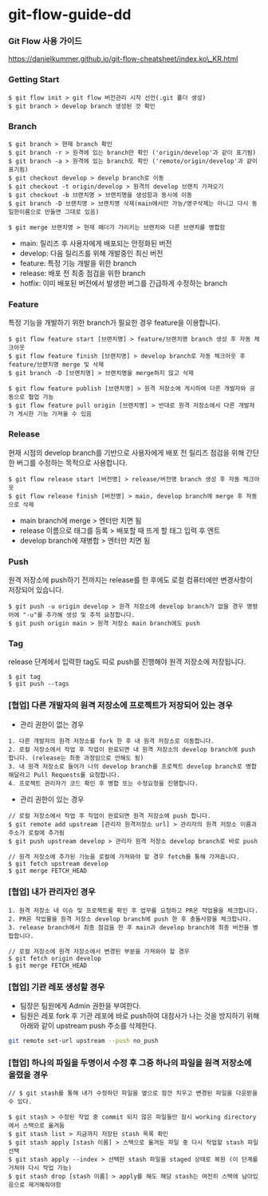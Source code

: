# git-flow-guide-dd



### Git Flow 사용 가이드

https://danielkummer.github.io/git-flow-cheatsheet/index.ko\_KR.html

### Getting Start

```
$ git flow init > git flow 버전관리 시작 선언(.git 폴더 생성)
$ git branch > develop branch 생성된 것 확인
```

### Branch

```
$ git branch > 현재 branch 확인
$ git branch -r > 원격에 있는 branch만 확인 ('origin/develop'과 같이 표기됨)
$ git branch -a > 원격에 있는 branch도 확인 ('remote/origin/develop'과 같이 표기됨)
$ git checkout develop > develp branch로 이동
$ git checkout -t origin/develop > 원격의 develop 브랜치 가져오기
$ git checkout -b 브랜치명 > 브랜치명을 생성함과 동시에 이동
$ git branch -D 브랜치명 > 브랜치명 삭제(main에서만 가능/영구삭제는 아니고 다시 동일한이름으로 만들면 그대로 있음)
```

```
$ git merge 브랜치명 > 현재 헤더가 가리키는 브랜치와 다른 브랜치를 병합함
```

* main: 릴리즈 후 사용자에게 배포되는 안정화된 버전
* develop: 다음 릴리즈를 위해 개발중인 최신 버전
* feature: 특정 기능 개발을 위한 branch
* release: 배포 전 최종 점검을 위한 branch
* hotfix: 이미 배포된 버전에서 발생한 버그를 긴급하게 수정하는 branch

### Feature

특정 기능을 개발하기 위한 branch가 필요한 경우 feature을 이용합니다.

```
$ git flow feature start [브랜치명] > feature/브랜치명 branch 생성 후 자동 체크아웃
$ git flow feature finish [브랜치명] > develop branch로 자동 체크아웃 후 feature/브랜치명 merge 및 삭제
$ git branch -D [브랜치명] > 브랜치명을 merge하지 않고 삭제

$ git flow feature publish [브랜치명] > 원격 저장소에 게시하여 다른 개발자와 공동으로 협업 가능
$ git flow feature pull origin [브랜치명] > 반대로 원격 저장소에서 다른 개발자가 게시한 기능 가져올 수 있음
```

### Release

현재 시점의 develop branch를 기반으로 사용자에게 배포 전 릴리즈 점검을 위해 간단한 버그를 수정하는 목적으로 사용합니다.

```
$ git flow release start [버전명] > release/버전명 branch 생성 후 자동 체크아웃
$ git flow release finish [버전명] > main, develop branch에 merge 후 자동으로 삭제
```

* main branch에 merge > 엔터만 치면 됨
* release 이름으로 태그를 등록 > 배포할 때 뜨게 할 태그 입력 후 엔트
* develop branch에 재병합 > 엔터만 치면 됨

### Push

원격 저장소에 push하기 전까지는 release를 한 후에도 로컬 컴퓨터에만 변경사항이 저장되어 있습니다.

```
$ git push -u origin develop > 원격 저장소에 develop branch가 없을 경우 명령어에 "-u"를 추가해 생성 및 추적 요청합니다.
$ git push origin main > 원격 저장소 main branch에도 push
```

### Tag

release 단계에서 입력한 tag도 따로 push를 진행해야 원격 저장소에 저장됩니다.

```
$ git tag
$ git push --tags
```

### \[협업] 다른 개발자의 원격 저장소에 프로젝트가 저장되어 있는 경우

* 관리 권한이 없는 경우

```
1. 다른 개발자의 원격 저장소를 fork 한 후 내 원격 저장소로 이동합니다.
2. 로컬 저장소에서 작업 후 작업이 완료되면 내 원격 저장소의 develop branch에 push 합니다. (release는 최종 과정임으로 안해도 됨)
3. 내 원격 저장소로 들어가 나의 develop branch를 프로젝트 develop branch로 병합해달라고 Pull Requests를 요청합니다.
4. 프로젝트 관리자가 코드 확인 후 병합 또는 수정요청을 진행합니다.
```

* 관리 권한이 있는 경우

```
// 로컬 저장소에서 작업 후 작업이 완료되면 원격 저장소에 push 합니다.
$ git remote add upstream [관리자 원격저장소 url] > 관리자의 원격 저장소 이름과 주소가 로컬에 추가됨
$ git push upstream develop > 관리자 원격 저장소 develop branch로 바로 push

// 원격 저장소에 추가된 기능을 로컬에 가져와야 할 경우 fetch를 통해 가져옵니다.
$ git fetch upstream develop
$ git merge FETCH_HEAD
```

### \[협업] 내가 관리자인 경우

```
1. 원격 저장소 내 이슈 및 프로젝트를 확인 후 업무를 요청하고 PR온 작업물을 체크합니다.
2. PR온 작업물을 원격 저장소 develop branch에 push 한 후 충돌사항을 체크합니다.
3. release branch에서 최종 점검을 한 후 main과 develop branch에 최종 버전을 병합합니다.

// 로컬 저장소에 원격 저장소에서 변경된 부분을 가져와야 할 경우
$ git fetch origin develop
$ git merge FETCH_HEAD
```

### \[협업] 기관 레포 생성할 경우

* 팀장은 팀원에게 Admin 권한을 부여한다.
* 팀원은 레포 fork 후 기관 레포에 바로 push하여 대참사가 나는 것을 방지하기 위해 아래와 같이 upstream push 주소를 삭제한다.

```bash
git remote set-url upstream --push no_push
```

### \[협업] 하나의 파일을 두명이서 수정 후 그중 하나의 파일을 원격 저장소에 올렸을 경우

```
// $ git stash를 통해 내가 수정하던 파일을 옆으로 잠깐 치우고 변경된 파일을 다운받을 수 있다.

$ git stash > 수정된 작업 중 commit 되지 않은 파일들만 잠시 working directory에서 스택으로 옮겨둠
$ git stash list > 지금까지 저장된 stash 목록 확인
$ git stash apply [stash 이름] > 스택으로 옮겨둔 파일 중 다시 작업할 stash 파일 선택
$ git stash apply --index > 선택한 stash 파일을 staged 상태로 복원 (이 단계를 거쳐야 다시 작업 가능)
$ git stash drop [stash 이름] > apply를 해도 해당 stash는 여전히 스택에 남아있음으로 제거해줘야함
```
